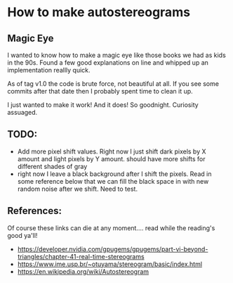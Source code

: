 # How to make autostereograms

## Magic Eye
I wanted to know how to make a magic eye like those books we had as kids in the 90s. Found a few good explanations on line and whipped up an implementation reallly quick.

As of tag v1.0 the code is brute force, not beautiful at all. If you see some commits after that date then I probably spent time to clean it up.

I just wanted  to make it work! And it does! So goodnight. Curiosity assuaged.

## TODO:
* Add more pixel shift values. Right now I just shift dark pixels by X amount and light pixels by Y amount.
  should have more shifts for different shades of gray
* right now I leave a black background after I shift the pixels. Read in some reference below that we can fill the black space 
in with new random noise after we shift. Need to test.

## References:
Of course these links can die at any moment.... read while the reading's good ya'll!

* https://developer.nvidia.com/gpugems/gpugems/part-vi-beyond-triangles/chapter-41-real-time-stereograms
* https://www.ime.usp.br/~otuyama/stereogram/basic/index.html
* https://en.wikipedia.org/wiki/Autostereogram


